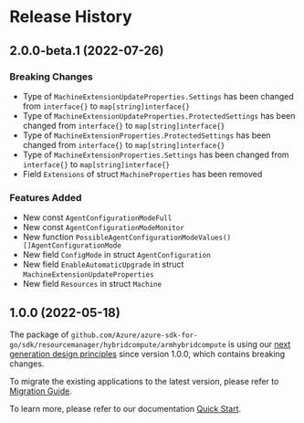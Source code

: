 # Release History

## 2.0.0-beta.1 (2022-07-26)
### Breaking Changes

- Type of `MachineExtensionUpdateProperties.Settings` has been changed from `interface{}` to `map[string]interface{}`
- Type of `MachineExtensionUpdateProperties.ProtectedSettings` has been changed from `interface{}` to `map[string]interface{}`
- Type of `MachineExtensionProperties.ProtectedSettings` has been changed from `interface{}` to `map[string]interface{}`
- Type of `MachineExtensionProperties.Settings` has been changed from `interface{}` to `map[string]interface{}`
- Field `Extensions` of struct `MachineProperties` has been removed

### Features Added

- New const `AgentConfigurationModeFull`
- New const `AgentConfigurationModeMonitor`
- New function `PossibleAgentConfigurationModeValues() []AgentConfigurationMode`
- New field `ConfigMode` in struct `AgentConfiguration`
- New field `EnableAutomaticUpgrade` in struct `MachineExtensionUpdateProperties`
- New field `Resources` in struct `Machine`


## 1.0.0 (2022-05-18)

The package of `github.com/Azure/azure-sdk-for-go/sdk/resourcemanager/hybridcompute/armhybridcompute` is using our [next generation design principles](https://azure.github.io/azure-sdk/general_introduction.html) since version 1.0.0, which contains breaking changes.

To migrate the existing applications to the latest version, please refer to [Migration Guide](https://aka.ms/azsdk/go/mgmt/migration).

To learn more, please refer to our documentation [Quick Start](https://aka.ms/azsdk/go/mgmt).